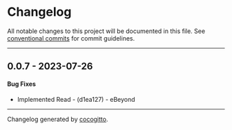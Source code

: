 # Changelog
All notable changes to this project will be documented in this file. See [conventional commits](https://www.conventionalcommits.org/) for commit guidelines.

- - -
## 0.0.7 - 2023-07-26
#### Bug Fixes
- Implemented Read - (d1ea127) - eBeyond

- - -

Changelog generated by [cocogitto](https://github.com/cocogitto/cocogitto).